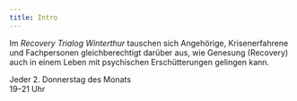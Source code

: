 ```yaml
---
title: Intro
---
```

Im _Recovery Trialog Winterthur_ tauschen sich Angehörige, Krisenerfahrene und Fachpersonen gleichberechtigt darüber aus, wie Genesung (Recovery) auch in einem Leben mit psychischen Erschütterungen gelingen kann.
         
Jeder 2. Donnerstag des Monats<br>
<time>19–21&nbsp;Uhr</time>